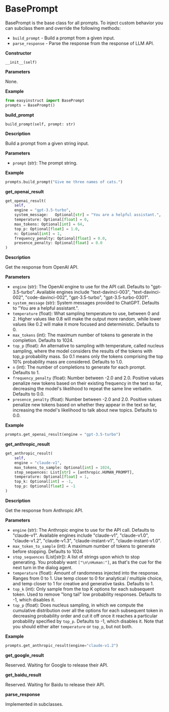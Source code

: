 # BasePrompt

BasePrompt is the base class for all prompts. To inject custom behavior you can subclass them and override the following methods:

* `build_prompt` - Build a prompt from a given input.
* `parse_response` - Parse the response from the response of LLM API.

**Constructor**

`__init__(self)`

**Parameters**

None.

**Example**

```python
from easyinstruct import BasePrompt
prompts = BasePrompt()
```

**build\_prompt**

`build_prompt(self, prompt: str)`

**Description**

Build a prompt from a given string input.

**Parameters**

* `prompt` (str): The prompt string.

**Example**

```python
prompts.build_prompt("Give me three names of cats.")
```

**get\_openai\_result**

```python
get_openai_result(
    self, 
    engine = "gpt-3.5-turbo", 
    system_message:   Optional[str] = "You are a helpful assistant.", 
    temperature: Optional[float] = 0,
    max_tokens: Optional[int] = 64,
    top_p: Optional[float] = 1.0, 
    n: Optional[int] = 1, 
    frequency_penalty: Optional[float] = 0.0, 
    presence_penalty: Optional[float] = 0.0
)
```

**Description**

Get the response from OpenAI API.

**Parameters**

* `engine` (str): The OpenAI engine to use for the API call. Defaults to "gpt-3.5-turbo". Available engines include "text-davinci-003", "text-davinci-002", "code-davinci-002", "gpt-3.5-turbo", "gpt-3.5-turbo-0301".
* `system_message` (str): System messages provided to ChatGPT. Defaults to "You are a helpful assistant.".
* `temperature` (float): What sampling temperature to use, between 0 and 2. Higher values like 0.8 will make the output more random, while lower values like 0.2 will make it more focused and deterministic. Defaults to 0.
* `max_tokens` (int): The maximum number of tokens to generate in the completion. Defaults to 1024.
* `top_p` (float): An alternative to sampling with temperature, called nucleus sampling, where the model considers the results of the tokens with top\_p probability mass. So 0.1 means only the tokens comprising the top 10% probability mass are considered. Defaults to 1.0.
* `n` (int): The number of completions to generate for each prompt. Defaults to 1.
* `frequency_penalty` (float): Number between -2.0 and 2.0. Positive values penalize new tokens based on their existing frequency in the text so far, decreasing the model's likelihood to repeat the same line verbatim. Defaults to 0.0.
* `presence_penalty` (float): Number between -2.0 and 2.0. Positive values penalize new tokens based on whether they appear in the text so far, increasing the model's likelihood to talk about new topics. Defaults to 0.0.

**Example**

```python
prompts.get_openai_result(engine = "gpt-3.5-turbo")
```

**get\_anthropic\_result**

```python
get_anthropic_result(
    self, 
    engine = "claude-v1",
    max_tokens_to_sample: Optional[int] = 1024,
    stop_sequences: List[str] = [anthropic.HUMAN_PROMPT],
    temperature: Optional[float] = 1,
    top_k: Optional[int] = -1,
    top_p: Optional[float] = -1
)
```

**Description**

Get the response from Anthropic API.

**Parameters**

* `engine` (str): The Anthropic engine to use for the API call. Defaults to "claude-v1". Available engines include "claude-v1", "claude-v1.0", "claude-v1.2", "claude-v1.3", "claude-instant-v1", "claude-instant-v1.0".
* `max_token_to_sample` (int): A maximum number of tokens to generate before stopping. Defaults to 1024.
* `stop_sequences` (List\[str]): A list of strings upon which to stop generating. You probably want `["\n\nHuman:"]`, as that's the cue for the next turn in the dialog agent.
* `temperature` (float): Amount of randomness injected into the response. Ranges from 0 to 1. Use temp closer to 0 for analytical / multiple choice, and temp closer to 1 for creative and generative tasks. Defaults to 1.
* `top_k` (int): Only sample from the top K options for each subsequent token. Used to remove "long tail" low probability responses. Defaults to -1, which disables it.
* `top_p` (float): Does nucleus sampling, in which we compute the cumulative distribution over all the options for each subsequent token in decreasing probability order and cut it off once it reaches a particular probability specified by `top_p`. Defaults to -1, which disables it. Note that you should either alter `temperature` or `top_p`, but not both.

**Example**

```python
prompts.get_anthropic_result(engine="claude-v1.2")
```

**get\_google\_result**

Reserved. Waiting for Google to release their API.

**get\_baidu\_result**

Reserved. Waiting for Baidu to release their API.

**parse\_response**

Implemented in subclasses.

